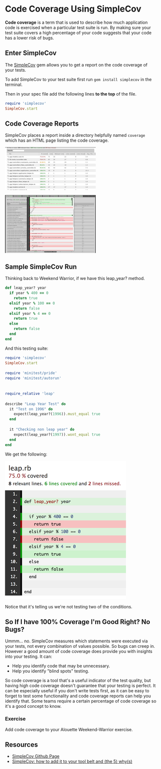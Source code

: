 # Code Coverage Using SimpleCov

**Code coverage** is a term that is used to describe how much application code is exercised when a particular test suite is run.  By making sure your test suite covers a high percentage of your code suggests that your code has a lower risk of bugs.

## Enter SimpleCov

The [SimpleCov](https://github.com/colszowka/simplecov) gem allows you to get a report on the code coverage of your tests.  

To add SimpleCov to your test suite first run `gem install simplecov` in the terminal.  

Then in your spec file add the following lines **to the top** of the file.

```ruby
require 'simplecov'
SimpleCov.start
```


## Code Coverage Reports

SimpleCov places a report inside a directory helpfully named `coverage` which has an HTML page listing the code coverage.  


![SimpleCov](images/simplecov1.png)

![SimpleCov](images/simplecov2.png)


## Sample SimpleCov Run

Thinking back to Weekend Warrior, if we have this leap_year? method.

```ruby
def leap_year? year
  if year % 400 == 0
    return true
  elsif year % 100 == 0
    return false
  elsif year % 4 == 0
    return true
  else
    return false
  end
end
```

And this testing suite:

```ruby
require 'simplecov'
SimpleCov.start

require 'minitest/pride'
require 'minitest/autorun'


require_relative 'leap'

describe "Leap Year Test" do
  it "Test on 1996" do
    expect(leap_year?(1996)).must_equal true
  end

  it "Checking non leap year" do
    expect(leap_year?(1997)).wont_equal true
  end
end
```

We get the following:

![Simplecov run](images/simplecov3.png)

Notice that it's telling us we're not testing two of the conditions.  


## So If I have 100% Coverage I'm Good Right?  No Bugs?

Ummm... no.  SimpleCov measures which statements were executed via your tests, not every combination of values possible.  So bugs can creep in.  However a good amount of code coverage does provide you with insights into your testing.  It can:

-  Help you identify code that may be unnecessary.
-  Help you identify "blind spots" testing.

So code coverage is a tool that's a useful indicator of the test quality, but having high code coverage doesn't guarantee that your testing is perfect.  It can be especially useful if you don't write tests first, as it can be easy to forget to test some functionality and code coverage reports can help you identify that.  Some teams require a certain percentage of code coverage so it's a good concept to know.  


### Exercise

Add code coverage to your Alouette Weekend-Warrior exercise.      




## Resources
- [SimpleCov Github Page](https://github.com/colszowka/simplecov)
- [SimpleCov: how to add it to your tool belt and (the 5) why(s)](http://www.mariusbutuc.com/simplecov-tool-for-coverage-analysis)